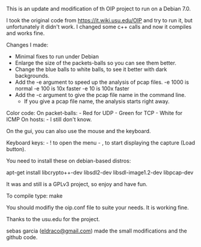 This is an update and modification of th OIP project to run on a Debian 7.0.

I took the original code from https://it.wiki.usu.edu/OIP and try to run it, but unfortunately it didn't work.
I changed some c++ calls and now it compiles and works fine.

Changes I made:
- Minimal fixes to run under Debian
- Enlarge the size of the packets-balls so you can see them better.
- Change the blue balls to white balls, to see it better with dark backgrounds.
- Add the -e argument to speed up the analysis of pcap files. 
    -e 1000 is normal
    -e 100 is 10x faster
    -e 10 is 100x faster
- Add the -c argument to give the pcap file name in the command line.
    - If you give a pcap file name, the analysis starts right away.


Color code:
On packet-balls:
    - Red for UDP
    - Green for TCP
    - White for ICMP
On hosts:
    - I still don't know.

On the gui, you can also use the mouse and the keyboard.

Keyboard keys:
    - ! to open the menu
    - , to start displaying the capture (Load button).

 
You need to install these on debian-based distros:

apt-get install libcrypto++-dev libsdl2-dev libsdl-image1.2-dev libpcap-dev

It was and still is a GPLv3 project, so enjoy and have fun.

To compile type:
make

You should modifiy the oip.conf file to suite your needs. It is working fine.

Thanks to the usu.edu for the project.

sebas garcia (eldraco@gmail.com) made the small modifications and the github code.
